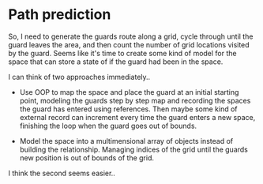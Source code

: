 # Path prediction

So, I need to generate the guards route along a grid, cycle through until the guard leaves the area, and then count the number of grid locations visited by the guard. Seems like it's time to create some kind of model for the space that can store a state of if the guard had been in the space.

I can think of two approaches immediately..
- Use OOP to map the space and place the guard at an initial starting point, modeling the guards step by step map and recording the spaces the guard has entered using references. Then maybe some kind of external record can increment every time the guard enters a new space, finishing the loop when the guard goes out of bounds.

- Model the space into a multimensional array of objects instead of building the relationship. Managing indices of the grid until the guards new position is out of bounds of the grid.

I think the second seems easier..
